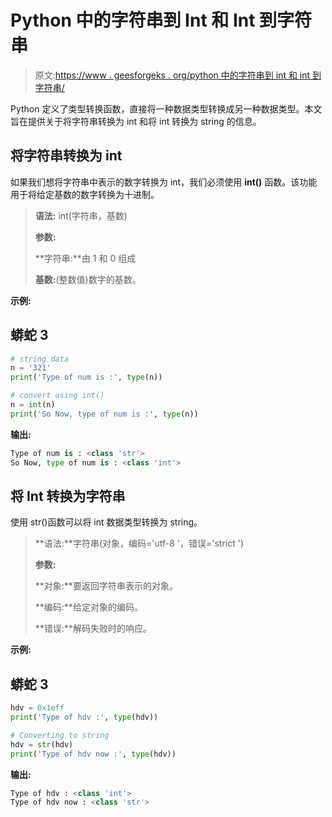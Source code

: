 # Python 中的字符串到 Int 和 Int 到字符串

> 原文:[https://www . geesforgeks . org/python 中的字符串到 int 和 int 到字符串/](https://www.geeksforgeeks.org/string-to-int-and-int-to-string-in-python/)

Python 定义了类型转换函数，直接将一种数据类型转换成另一种数据类型。本文旨在提供关于将字符串转换为 int 和将 int 转换为 string 的信息。

## 将字符串转换为 int

如果我们想将字符串中表示的数字转换为 int，我们必须使用 **int()** 函数。该功能用于将给定基数的数字转换为十进制。

> **语法:** int(字符串，基数)
> 
> **参数:**
> 
> **字符串:**由 1 和 0 组成
> 
> **基数:**(整数值)数字的基数。

**示例:**

## 蟒蛇 3

```py
# string data
n = '321'
print('Type of num is :', type(n))

# convert using int()
n = int(n)
print('So Now, type of num is :', type(n))
```

**输出:**

```py
Type of num is : <class 'str'>
So Now, type of num is : <class 'int'>
```

## 将 Int 转换为字符串

使用 str()函数可以将 int 数据类型转换为 string。

> **语法:**字符串(对象，编码='utf-8 '，错误='strict ')
> 
> **参数:**
> 
> **对象:**要返回字符串表示的对象。
> 
> **编码:**给定对象的编码。
> 
> **错误:**解码失败时的响应。

**示例:**

## 蟒蛇 3

```py
hdv = 0x1eff
print('Type of hdv :', type(hdv))

# Converting to string
hdv = str(hdv)
print('Type of hdv now :', type(hdv))
```

**输出:**

```py
Type of hdv : <class 'int'>
Type of hdv now : <class 'str'>
```